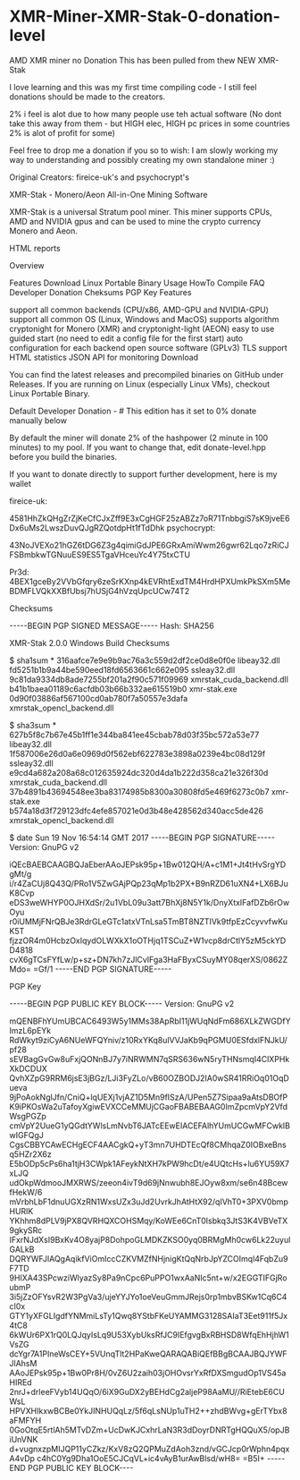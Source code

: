 # XMR-Miner-XMR-Stak-0-donation-level
AMD XMR miner no Donation
This has been pulled from thew NEW XMR-Stak

I love learning and this was my first time compiling code - I still feel donations should be made to the creators.

2% i feel is alot due to how many people use teh actual software (No dont take this away from them - but HIGH elec, HIGH pc prices in some countries 2% is alot of profit for some)

Feel free to drop me a donation if you so to wish: I am slowly working my way to understanding and possibly creating my own standalone miner :)

Original Creators: fireice-uk's and psychocrypt's

XMR-Stak - Monero/Aeon All-in-One Mining Software

XMR-Stak is a universal Stratum pool miner. This miner supports CPUs, AMD and NVIDIA gpus and can be used to mine the crypto currency Monero and Aeon.

HTML reports

Overview

Features Download Linux Portable Binary Usage HowTo Compile FAQ Developer Donation Cheksums PGP Key Features

support all common backends (CPU/x86, AMD-GPU and NVIDIA-GPU) support all common OS (Linux, Windows and MacOS) supports algorithm cryptonight for Monero (XMR) and cryptonight-light (AEON) easy to use guided start (no need to edit a config file for the first start) auto configuration for each backend open source software (GPLv3) TLS support HTML statistics JSON API for monitoring Download

You can find the latest releases and precompiled binaries on GitHub under Releases. If you are running on Linux (especially Linux VMs), checkout Linux Portable Binary.

Default Developer Donation - # This edition has it set to 0% donate manually below

By default the miner will donate 2% of the hashpower (2 minute in 100 minutes) to my pool. If you want to change that, edit donate-level.hpp before you build the binaries.

If you want to donate directly to support further development, here is my wallet

fireice-uk:

4581HhZkQHgZrZjKeCfCJxZff9E3xCgHGF25zABZz7oR71TnbbgiS7sK9jveE6Dx6uMs2LwszDuvQJgRZQotdpHt1fTdDhk psychocrypt:

43NoJVEXo21hGZ6tDG6Z3g4qimiGdJPE6GRxAmiWwm26gwr62Lqo7zRiCJFSBmbkwTGNuuES9ES5TgaVHceuYc4Y75txCTU

Pr3d: 4BEX1gceBy2VVbGfqry6zeSrKXnp4kEVRhtExdTM4HrdHPXUmkPkSXm5MeBDMFLVQkXXBfUbsj7hUSjG4hVzqUpcUCw74T2

Checksums

-----BEGIN PGP SIGNED MESSAGE----- Hash: SHA256

XMR-Stak 2.0.0 Windows Build Checksums

$ sha1sum * 316aafce7e9e9b9ac76a3c559d2df2ce0d8e0f0e libeay32.dll fd5251b1b9a44be590eed18fd6563661c662e095 ssleay32.dll 9c81da9334db8ade7255bf201a2f90c571f09969 xmrstak_cuda_backend.dll b41b1baea01189c6acfdb03b66b332ae615519b0 xmr-stak.exe 0d90f03886af567100cd0ab780f7a50557e3dafa xmrstak_opencl_backend.dll

$ sha3sum * 627b5f8c7b67e45b1ff1e344ba841ee45cbab78d03f35bc572a53e77 libeay32.dll 1f587006e26d0a6e0969d0f562ebf622783e3898a0239e4bc08d129f ssleay32.dll e9cd4a682a208a68c012635924dc320d4da1b222d358ca21e326f30d xmrstak_cuda_backend.dll 37b4891b43694548ee3ba83174985b8300a30808fd5e469f6273c0b7 xmr-stak.exe b574a18d3f729123dfc4efe857021e0d3b48e428562d340acc5de426 xmrstak_opencl_backend.dll

$ date Sun 19 Nov 16:54:14 GMT 2017 -----BEGIN PGP SIGNATURE----- Version: GnuPG v2

iQEcBAEBCAAGBQJaEberAAoJEPsk95p+1Bw012QH/A+c1M1+Jt4tHvSrgYDgMt/g i/r4ZaCUj8Q43Q/PRo1V5ZwGAjPQp23qMp1b2PX+B9nRZD61uXN4+LX6BJuK8Cvp eDS3weWHYP0OJHXdSr/2u1VbL09u3att7BhXj8N5Y1k/DnyXtxIFafDZb6rOwOyu r0iUMMjFNrQBJe3RdrGLeGTc1atxVTnLsa5TmBT8NZTIVk9tfpEzCcyvvfwKuK5T fjzzOR4m0HcbzOxIqydOLWXkX1oOTHjq1TSCuZ+W1vcp8drCtlY5zM5ckYDD4818 cvX6gTCsFYfLw/p+sz+DN7kh7zJlCvIFga3HaFByxCSuyMY08qerXS/0862ZMdo= =Gf/1 -----END PGP SIGNATURE-----

PGP Key

-----BEGIN PGP PUBLIC KEY BLOCK----- Version: GnuPG v2

mQENBFhYUmUBCAC6493W5y1MMs38ApRbI11jWUqNdFm686XLkZWGDfYImzL6pEYk RdWkyt9ziCyA6NUeWFQYniv/z10RxYKq8ulVVJaKb9qPGMU0ESfdxlFNJkU/pf28 sEVBagGvGw8uFxjQONnBJ7y7iNRWMN7qSRS636wN5ryTHNsmqI4ClXPHkXkDCDUX QvhXZpG9RRM6jsE3jBGz/LJi3FyZLo/vB60OZBODJ2IA0wSR41RRiOq01OqDueva 9jPoAokNglJfn/CniQ+lqUEXj1vjAZ1D5Mn9fISzA/UPen5Z7Sipaa9aAtsDBOfP K9iPKOsWa2uTafoyXgiwEVXCCeMMUjCGaoFBABEBAAG0ImZpcmVpY2VfdWsgPGZp cmVpY2UueG1yQGdtYWlsLmNvbT6JATcEEwEIACEFAlhYUmUCGwMFCwkIBwIGFQgJ CgsCBBYCAwECHgECF4AACgkQ+yT3mn7UHDTEcQf8CMhqaZ0IOBxeBnsq5HZr2X6z E5bODp5cPs6ha1tjH3CWpk1AFeykNtXH7kPW9hcDt/e4UQtcHs+lu6YU59X7xLJQ udOkpWdmooJMXRWS/zeeon4ivT9d69jNnwubh8EJOyw8xm/se6n48BcewfHekW/6 mVrbhLbF1dnuUGXzRN1WxsUZx3uJd2UvrkJhAtHtX92/qIVhT0+3PXV0bmpHURlK YKhhm8dPLV9jPX8QVRHQXCOHSMqy/KoWEe6CnT0Isbkq3JtS3K4VBVeTX9gkySRc IFxrNJdXsI9BxKv4O8yajP8DohpoGLMDKZKSO0yq0BRMgMh0cw6Lk22uyulGALkB DQRYWFJlAQgAqikfViOmIccCZKVMZfNHjnigKtQqNrbJpYZCOImql4FqbZu9F7TD 9HIXA43SPcwziWlyazSy8Pa9nCpc6PuPPO1wxAaNIc5nt+w/x2EGGTIFGjRoubmP 3i5jZzOFYsvR2W3PgVa3/ujeYYJYo1oeVeuGmmJRejs0rp1mbvBSKw1Cq6C4cI0x GTY1yXFGLIgdfYNMmiLsTy1Qwq8YStbFKeUYAMMG3128SAIaT3Eet911f5Jx4tC8 6kWUr6PX1rQ0LQJqyIsLq9U53XybUksRfJC9IEfgvgBxRBHSD8WfqEhHjhW1VsZG dcYgr7A1PIneWsCEY+5VUnqTlt2HPaKweQARAQABiQEfBBgBCAAJBQJYWFJlAhsM AAoJEPsk95p+1Bw0Pr8H/0vZ6U2zaih03jOHOvsrYxRfDXSmgudOp1VS45aHIREd 2nrJ+drleeFVyb14UQqO/6iX9GuDX2yBEHdCg2aljeP98AaMU//RiEtebE6CUWsL HPVXHIkxwBCBe0YkJINHUQqLz/5f6qLsNUp1uTH2++zhdBWvg+gErTYbx8aFMFYH 0GoOtqE5rtlAh5MTvDZm+UcDwKJCxhrLaN3R3dDoyrDNRTgHQQuX5/opJBiUnVNK d+vugnxzpMIJQP11yCZkz/KxV8zQ2QPMuZdAoh3znd/vGCJcp0rWphn4pqxA4vDp c4hC0Yg9Dha1OoE5CJCqVL+ic4vAyB1urAwBlsd/wH8= =B5I+ -----END PGP PUBLIC KEY BLOCK----
